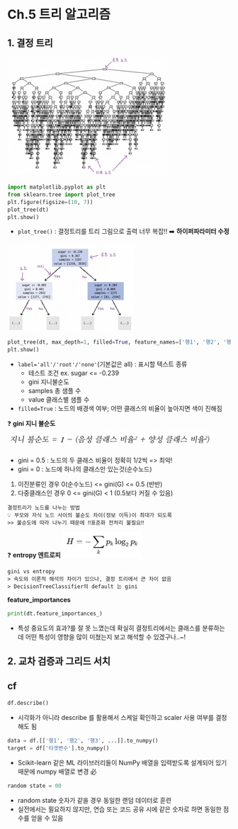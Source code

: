 # Ch.5 트리 알고리즘
## 1. 결정 트리
![plot_tree](image-4.png)
```python
import matplotlib.pyplot as plt
from sklearn.tree import plot_tree
plt.figure(figsize=(10, 7))
plot_tree(dt)
plt.show()
```
- `plot_tree()` : 결정트리를 트리 그림으로 출력
너무 복잡!! ➡️ **하이퍼파라미터 수정**

![max_depth](image-5.png)
```python
plot_tree(dt, max_depth=1, filled=True, feature_names=['행1', '행2', '행3'])
plt.show()
```
- `label='all'/'root'/'none'`(기본값은 all) : 표시할 텍스트 종류
  - 테스트 조건 ex. sugar <= -0.239
  - gini 지니불순도 
  - samples 총 샘플 수
  - value 클래스별 샘플 수 
- `filled=True` : 노드의 배경색 여부; 어떤 클래스의 비율이 높아지면 색이 진해짐

❓ **gini 지니 불순도**
![gini](image-6.png)
- gini = 0.5 : 노드의 두 클래스 비율이 정확히 1/2씩 => 최악!
- gini = 0 : 노드에 하나의 클래스만 있는것(순수노드)
1. 이진분류인 경우
0(순수노드) <= gini(G) <= 0.5 (반반)
2. 다중클래스인 경우
0 <= gini(G) < 1 (0.5보다 커질 수 있음)

```text
결정트리가 노드를 나누는 방법
💡 부모와 자식 노드 사이의 불순도 차이(정보 이득)이 최대가 되도록
>> 불순도에 따라 나누기 때문에 ‼️표준화 전처리 불필요‼️
```

❓ **entropy 엔트로피**
![entropy](image-7.png)
```
gini vs entropy
> 속도와 이론적 해석의 차이가 있으나, 결정 트리에서 큰 차이 없음
> DecisionTreeClassifier의 default 는 gini
```

**feature_importances**
```python
print(dt.feature_importances_)
```
- 특성 중요도의 효과?를 잘 못 느꼈는데 확실히 결정트리에서는 클래스를 분류하는데 어떤 특성이 영향을 많이 미쳤는지 보고 해석할 수 있겠구나..~!

## 2. 교차 검증과 그리드 서치


## cf
```python
df.describe()
```
- 시각화가 아니라 describe 를 활용해서 스케일 확인하고 scaler 사용 여부를 결정해도 됨

```python
data = df.[['행1', '행2', '행3', ...]].to_numpy()
target = df['타겟변수'].to_numpy()
```
- Scikit-learn 같은 ML 라이브러리들이 NumPy 배열을 입력받도록 설계되어 있기 때문에 numpy 배열로 변경 必
```python
random state = 00
```
- random state 숫자가 같을 경우 동일한 랜덤 데이터로 훈련
- 실전에서는 필요하지 않지만, 연습 또는 코드 공유 시에 같은 숫자로 하면 동일한 점수를 얻을 수 있음